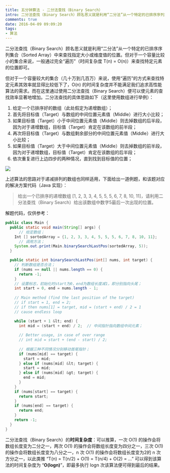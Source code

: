 ```yaml
---
title: 五分钟算法 - 二分法查找（Binary Search）
intro: 二分法查找（Binary Search）顾名思义就是利用“二分法”从一个特定的已排序序列集合（Sorted Array）中来查找指定大小或维度值的位置。但对于一个容量比较小的集合来说，一般通过完全“遍历”（时间复杂度 T(n) = O(n)）来查找特定元素的位置即可。
comments: true
date: 2016-04-09 09:09:20
tags:
- 算法
---
```


二分法查找（Binary Search）顾名思义就是利用“二分法”从一个特定的已排序序列集合（Sorted Array）中来查找指定大小或维度值的位置。但对于一个容量比较小的集合来说，一般通过完全“遍历”（时间复杂度 T(n) = O(n)）来查找特定元素的位置即可。

但对于一个容量较大的集合（几十万到几百万）来说，使用“遍历”的方式来查找特定元素其效率就显得比较低下了，O(n) 的时间复杂度并不能满足我们追求高性能算法的需求。而在这里通过使用二分法查找（Binary Search）便可以使元素的查找效率显著地增加。二分法查找的具体思路如下（这里使用数组进行举例）：

1. 给定一个已排序好的数组（此处假定为递增数组）；
2. 首先将目标值（Target）与数组的中间位置元素值（Middle）进行大小比较；
3. 如果目标值（Target）小于中间位置元素值（Middle）则去掉数组的后半段，因为对于递增数组，目标值（Target）肯定在该数组的前半段；
4. 再次将目标值（Target）与数组剩余部分的中间位置元素值（Middle）进行大小比较；
5. 如果目标值（Target）大于中间位置元素值（Middle）则去掉数组的前半段，因为对于递增数组，目标值（Target）肯定在该数组的后半段；
6. 依次重复进行上边四步的两种情况，直到找到目标值的位置；

![](1.jpg)


上述算法的思路对于递减排列的数组也同样适用，下面给出一道例题，和该题对应的解决方案代码（Java 实现）：

> 给出一个已排序的递增数组 [1, 2, 3, 3, 4, 5, 5, 5, 6, 7, 8, 10, 11]，请利用二分法查找（Binary Search）给出该数组中数字5最后一次出现的位置。

解题代码，仅供参考：

```java
public class Main {
  public static void main(String[] args) {
	  // 给定数组；
    Int [] sortedArray = {1, 2, 3, 3, 4, 5, 5, 5, 6, 7, 8, 10, 11};
	  // 调用方法；
    System.out.print(Main.binarySearchLastPos(sortedArray, 5));
  }

  public static int binarySearchLastPos(int[] nums, int target) {
    // 判断数组是否合法；
    if (nums == null || nums.length == 0) {
      return -1;
    }  
    // 设置标志，初始化时start为0，end为数组长度减1，即分别指向头尾；
    int start = 0, end = nums.length - 1;
    
    // Main method (find the last position of the target)
    // if start = 1, end = 2;
    // if then nums[1] = target, mid = (start + end) / 2 = 1
    // cause endless loop

    while (start + 1 &lt; end) {
      int mid = (start + end) / 2;  // 中间指针指向数组中间元素；
      
      // Better usage, in case of over range
      // int mid = start + (end - start) / 2;
      
      // 根据三种不同情况分别移动首尾指针；
      if (nums[mid] == target) {
        start = mid;  
      } else if (nums[mid] &lt; target) {
        start = mid;
      } else if (nums[mid] &gt; target) {
        end = mid;
      }
    }
    if (nums[start] == target) {
      return start;
    }
    if (nums[end] == target) {
      return end;
    }
    return -1;
  }
}
```


二分法查找（Binary Search）的**时间复杂度**：可以推算，一次 O(1) 的操作会将数组长度变为二分之一，两次 O(1) 的操作会将数组长度变为四分之一，三次 O(1) 的操作会将数组长度变为八分之一，n 次 O(1) 的操作会将数组长度变为2的 n 次方分之一，以此类推 “T(n) = T(n/2) + O(1) = T(n/4) + O(2) = ...” 可以得到该算法的时间复杂度为 “**O(logn)**”，即最多执行 logn 次该算法便可得到最后的结果。
